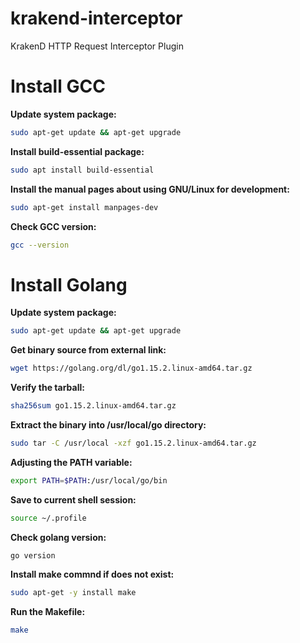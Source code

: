 # krakend-interceptor
KrakenD HTTP Request Interceptor Plugin

# Install GCC
**Update system package:**

```sh
sudo apt-get update && apt-get upgrade
```

**Install build-essential package:**

```sh
sudo apt install build-essential
```

**Install the manual pages about using GNU/Linux for development:**

```sh
sudo apt-get install manpages-dev
```

**Check GCC version:**

```sh
gcc --version
```

# Install Golang
**Update system package:**

```sh
sudo apt-get update && apt-get upgrade
```

**Get binary source from external link:**

```sh
wget https://golang.org/dl/go1.15.2.linux-amd64.tar.gz
```

**Verify the tarball:**

```sh
sha256sum go1.15.2.linux-amd64.tar.gz
```

**Extract the binary into /usr/local/go directory:**

```sh
sudo tar -C /usr/local -xzf go1.15.2.linux-amd64.tar.gz
```

**Adjusting the PATH variable:**

```sh
export PATH=$PATH:/usr/local/go/bin
```

**Save to current shell session:**

```sh
source ~/.profile
```

**Check golang version:**

```sh
go version
```

**Install make commnd if does not exist:**

```sh
sudo apt-get -y install make
```

**Run the Makefile:**

```sh
make
```
